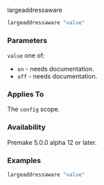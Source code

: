 largeaddressaware

```lua
largeaddressaware "value"
```

### Parameters ###

`value` one of:
* `on`  - needs documentation.
* `off` - needs documentation.

### Applies To ###

The `config` scope.

### Availability ###

Premake 5.0.0 alpha 12 or later.

### Examples ###

```lua
largeaddressaware "value"
```

